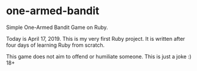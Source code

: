 # one-armed-bandit
Simple One-Armed Bandit Game on Ruby.

Today is April 17, 2019.
This is my very first Ruby project.
It is written after four days of learning Ruby from scratch.

This game does not aim to offend or humiliate someone. This is just a joke :)
18+
